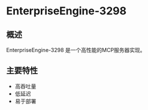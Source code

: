# EnterpriseEngine-3298

## 概述

EnterpriseEngine-3298 是一个高性能的MCP服务器实现。

## 主要特性

- 高吞吐量
- 低延迟
- 易于部署
